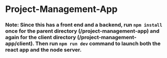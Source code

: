 # Project-Management-App

### Note: Since this has a front end and a backend, run ``npm install`` once for the parent directory (/project-management-app) and again for the client directory (/project-management-app/client). Then run ``npm run dev`` command to launch both the react app and the node server.
